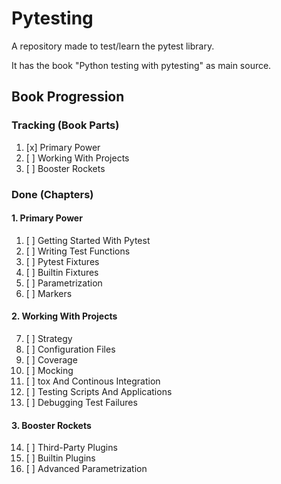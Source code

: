 # Pytesting

A repository made to test/learn the pytest library.

It has the book "Python testing with pytesting" as main source.

## Book Progression

### Tracking (Book Parts)
1. [x] Primary Power
2. [ ] Working With Projects
3. [ ] Booster Rockets

### Done (Chapters)

#### 1. Primary Power
1. [ ] Getting Started With Pytest
2. [ ] Writing Test Functions
3. [ ] Pytest Fixtures
4. [ ] Builtin Fixtures
5. [ ] Parametrization
6. [ ] Markers

#### 2. Working With Projects
7. [ ] Strategy
8. [ ] Configuration Files
9. [ ] Coverage
10. [ ] Mocking
11. [ ] tox And Continous Integration
12. [ ] Testing Scripts And Applications
13. [ ] Debugging Test Failures

#### 3. Booster Rockets
14. [ ] Third-Party Plugins
15. [ ] Builtin Plugins
16. [ ] Advanced Parametrization